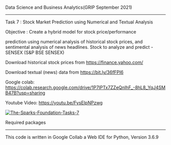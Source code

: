 Data Science and Business Analytics(GRIP September 2021)
<hr>

Task 7 : Stock Market Prediction using Numerical and Textual Analysis

Objective : Create a hybrid model for stock price/performance

prediction using numerical analysis of historical stock prices, and sentimental analysis of news headlines. Stock to analyze and predict - SENSEX (S&P BSE SENSEX)

Download historical stock prices from https://finance.yahoo.com/

Download textual (news) data from https://bit.ly/36fFPI6

Google colab: https://colab.research.google.com/drive/1P7IPTx7ZZeQnIhF_-8hL8_YqJ4SMB47B?usp=sharing

Youtube Video: https://youtu.be/FysElpNPzwg


[![The-Sparks-Foundation-Tasks-7](https://images.moneycontrol.com/static-mcnews/2021/09/stocks_sensex_nifty_stockmarket-1-770x433.jpg?impolicy=website&width=770&height=431)](https://youtu.be/FysElpNPzwg)


Required packages
<hr>

This code is written in Google Collab a Web IDE for Python, Version 3.6.9

